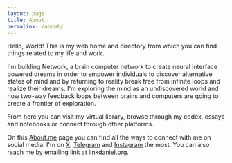 ```yaml
---
layout: page
title: About
permalink: /about/
---
```


Hello, World! This is my web home and directory from which you can find things related to my life and work.

I'm building Network, a brain computer network to create neural interface powered dreams in order to empower individuals to discover alternative states of mind and by returning to reality break free from infinite loops and realize their dreams. I'm exploring the mind as an undiscovered world and how two-way feedback loops between brains and computers are going to create a frontier of exploration.

From here you can visit my virtual library, browse through my codex, essays and notebooks or connect through other platforms.

On this [About.me](https://about.me/linkdaniel) page you can find all the ways to connect with me on social media. I'm on [X](https://twitter.com/linkxdaniel), [Telegram](https://t.me/linkdaniel) and [Instagram](https://instagram.com/linkxdaniel) the most. You can also reach me by emailing link at [linkdaniel.org](https://linkdaniel.org).

